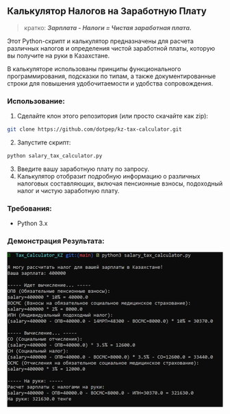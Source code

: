 ## Калькулятор Налогов на Заработную Плату
> кратко: **_Зарплата - Налоги = Чистая заработная плата._**

Этот Python-скрипт и калькулятор предназначены для расчета различных налогов и определения чистой заработной платы, которую вы получите на руки в Казахстане. 

В калькуляторе использованы принципы функционального программирования, подсказки по типам, а также документированные строки для повышения удобочитаемости и удобства сопровождения.

### Использование:

1. Сделайте клон этого репозитория (или просто скачайте как zip):
```bash
git clone https://github.com/dotpep/kz-tax-calculator.git
```
2. Запустите скрипт:
```bash
python salary_tax_calculator.py
```
3. Введите вашу заработную плату по запросу.
4. Калькулятор отобразит подробную информацию о различных налоговых составляющих, включая пенсионные взносы, подоходный налог и чистую заработную плату.

### Требования:

- Python 3.x

### Демонстрация Результата:

![Результат](demo.png)
